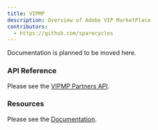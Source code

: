 ```yaml
---
title: VIPMP
description: Overview of Adobe VIP MarketPlace
contributors:
  - https://github.com/sparecycles 
---
```


Documentation is planned to be moved here.

### API Reference

Please see the [VIPMP Partners API](api/).

<DiscoverBlock slots="heading, link, text"/>

### Resources

Please see the [Documentation](technical-assets/).
